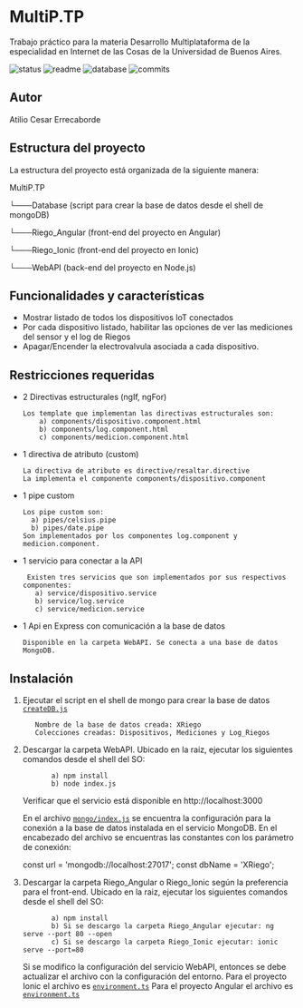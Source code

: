 # MultiP.TP
Trabajo práctico para la materia Desarrollo Multiplataforma de la especialidad en Internet de las Cosas de la Universidad de Buenos Aires.

![status](https://img.shields.io/badge/status-running-green.svg?colorB=00C106) ![readme](https://img.shields.io/badge/readme-OK-green.svg?colorB=00C106) ![database](https://img.shields.io/badge/database-OK-green.svg?colorB=00C106) ![commits](https://img.shields.io/badge/commits-5-blue.svg)

## Autor
Atilio Cesar Errecaborde

## Estructura del proyecto
La estructura del proyecto está organizada de la siguiente manera: 

MultiP.TP

  └───Database (script para crear la base de datos desde el shell de mongoDB)
  
  └───Riego_Angular (front-end del proyecto en Angular)
  
  └───Riego_Ionic (front-end del proyecto en Ionic)
  
  └───WebAPI (back-end del proyecto en Node.js)
  
  


## Funcionalidades y características
- Mostrar listado de todos los dispositivos IoT conectados
- Por cada dispositivo listado, habilitar las opciones de ver las mediciones del sensor y el log de Riegos
- Apagar/Encender la electrovalvula asociada a cada dispositivo.


## Restricciones requeridas

- 2 Directivas estructurales (ngIf, ngFor)
    
      Los template que implementan las directivas estructurales son: 
          a) components/dispositivo.component.html
          b) components/log.component.html
          c) components/medicion.component.html
    
- 1 directiva de atributo (custom)

      La directiva de atributo es directive/resaltar.directive
      La implementa el componente components/dispositivo.component
        
- 1 pipe custom 
  
      Los pipe custom son:
        a) pipes/celsius.pipe
        b) pipes/date.pipe
      Son implementados por los componentes log.component y medicion.component.
    
- 1 servicio para conectar a la API

       Existen tres servicios que son implementados por sus respectivos componentes: 
         a) service/dispositivo.service
         b) service/log.service
         c) service/medicion.service
    
- 1 Api en Express con comunicación a la base de datos

      Disponible en la carpeta WebAPI. Se conecta a una base de datos MongoDB.


## Instalación

  1) Ejecutar el script en el shell de mongo para crear la base de datos [`createDB.js`](https://github.com/atilioe101/MultiP.TP/blob/master/Database/createDB.js)

            Nombre de la base de datos creada: XRiego
            Colecciones creadas: Dispositivos, Mediciones y Log_Riegos

  2) Descargar la carpeta WebAPI. Ubicado en la raiz, ejecutar los siguientes comandos desde el shell del SO:

                a) npm install
                b) node index.js
        
        
        Verificar que el servicio está disponible en http://localhost:3000


        En el archivo [`mongo/index.js`](https://github.com/atilioe101/MultiP.TP/blob/master/WebAPI/mongo/index.js) se encuentra la configuración para la conexión a la base de datos instalada en el servicio MongoDB.
        En el encabezado del archivo se encuentras las constantes con los parámetro de conexión:

        const url = 'mongodb://localhost:27017';
        const dbName = 'XRiego';
       
  
  3) Descargar la carpeta Riego_Angular o Riego_Ionic según la preferencia para el front-end. Ubicado en la raiz, ejecutar los siguientes       comandos desde el shell del SO:

                a) npm install
                b) Si se descargo la carpeta Riego_Angular ejecutar: ng serve --port 80 --open
                c) Si se descargo la carpeta Riego_Ionic ejecutar: ionic serve --port=80 
        
        Si se modifico la configuración del servicio WebAPI, entonces se debe actualizar el archivo con la configuración del entorno.
        Para el proyecto Ionic el archivo es [`environment.ts`](https://github.com/atilioe101/MultiP.TP/blob/master/Riego_Ionic/src/environments/environment.ts) 
        Para el proyecto Angular el archivo es [`environment.ts`](https://github.com/atilioe101/MultiP.TP/blob/master/Riego_Angular/src/environments/environment.ts) 
        


